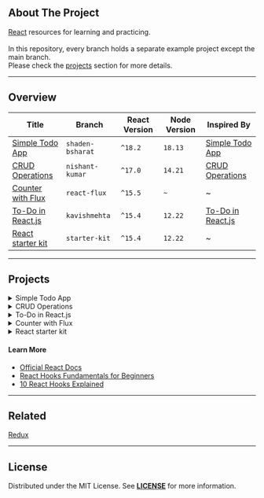 ## About The Project
[React][topic] resources for learning and practicing.
</br>  
In this repository, every branch holds a separate example project except the main branch.  
Please check the [projects](#projects) section for more details.


---
## Overview
| Title                                   | Branch           | React Version | Node Version | Inspired By                                   |
|-----------------------------------------|------------------|---------------|--------------|-----------------------------------------------|
| [Simple Todo App][shaden-bsharat]       | `shaden-bsharat` | `^18.2`       | `18.13`      | [Simple Todo App][shaden-bsharat-url-tooltip] |
| [CRUD Operations][nishant-kumar]        | `nishant-kumar`  | `^17.0`       | `14.21`      | [CRUD Operations][nishant-kumar-url-tooltip]  |
| [Counter with Flux][react-flux-tooltip] | `react-flux`     | `^15.5`       | `~`          | ~                                             |
| [To-Do in React.js][kavishmehta]        | `kavishmehta`    | `^15.4`       | `12.22`      | [To-Do in React.js][kavishmehta-url]          |
| [React starter kit][starter-kit]        | `starter-kit`    | `^15.4`       | `12.22`      | ~                                             |


---
## Projects
<details><summary>Simple Todo App</summary>  
<p>

![React App](https://user-images.githubusercontent.com/5810350/214475325-837151ed-2886-470c-b482-f787af0a3ca2.png)

**Project Description:** This is a simple todo app with react  
**Project Link:** https://github.com/habibun/react/tree/shaden-bsharat  
**Inspired By:** [How to Build a Simple Todo App with React][shaden-bsharat-url]  
<br/>

#### Installation
```bash
git clone git@github.com:habibun/react.git
cd react
git checkout shaden-bsharat
git pull origin shaden-bsharat
npm install
npm start
```

</p>
</details>

<details><summary>CRUD Operations</summary>  
<p>

![React App](https://user-images.githubusercontent.com/5810350/215074670-93558deb-c5dc-40b7-9198-d85e1fd5853a.png)  

**Project Description:** Simple CRUD Operations using React, React Hooks, and Axios 
**Project Link:** https://github.com/habibun/react/tree/nishant-kumar  
**Inspired By:** [How to Perform CRUD Operations using React, React Hooks, and Axios][nishant-kumar-url]  
<br/>

#### Installation
```bash
git clone git@github.com:habibun/react.git
cd react
git checkout nishant-kumar
git pull origin nishant-kumar
npm install
npm start
```

</p>
</details>


<details><summary>To-Do in React.js</summary>  
<p>

![React App](https://user-images.githubusercontent.com/5810350/214866660-176d87ff-fcd6-497c-be83-71d4dec46025.png)

**Project Description:** This is a simple todo app with react  
**Project Link:** https://github.com/habibun/react/tree/kavishmehta  
**Inspired By:** [To-Do in React.js][kavishmehta-url]  
<br/>

#### Installation
```bash
git clone git@github.com:habibun/react.git
cd react
git checkout kavishmehta
git pull origin kavishmehta
npm install
npm start
```

</p>
</details>


<details><summary>Counter with Flux</summary>  
<p>

**Project Description:** Simple counter using ReactJS with Flux architecture  
**Project Link:** https://github.com/habibun/react/tree/react-flux  
**Inspired By:** ~  
<br/>

#### Installation
```bash
git clone git@github.com:habibun/react.git
cd react
git checkout react-flux
git pull origin react-flux
npm install
npm start
```

</p>
</details>


<details><summary>React starter kit</summary>  
<p>

**Project Description:** This is a starter kit react project with webpack
**Project Link:** https://github.com/habibun/react/tree/starter-kit  
**Inspired By:** ~  
<br/>

#### Installation
```bash
git clone git@github.com:habibun/react.git
cd react
git checkout starter-kit
git pull origin starter-kit
npm install
npm start
```

</p>
</details>


#### Learn More
- [Official React Docs](https://reactjs.org/docs/getting-started.html)
- [React Hooks Fundamentals for Beginners](https://www.freecodecamp.org/news/react-hooks-fundamentals)
- [10 React Hooks Explained](https://www.youtube.com/watch?v=TNhaISOUy6Q)


---
## Related
[Redux](https://github.com/habibun/redux)


---
## License
Distributed under the MIT License. See **[LICENSE][license]** for more information.


[//]: # (Links)
[topic]: https://reactjs.org/
[license]: https://github.com/habibun/react/blob/main/LICENSE

[//]: # (Simple Todo App)
[shaden-bsharat]: https://github.com/habibun/react/tree/shaden-bsharat
[shaden-bsharat-url]: https://blog.devgenius.io/how-to-build-a-simple-todo-app-with-react-dd979a6a7a8a
[shaden-bsharat-url-tooltip]: https://blog.devgenius.io/how-to-build-a-simple-todo-app-with-react-dd979a6a7a8a "How to Build a Simple Todo App with React"

[//]: # (To-Do in React.js)
[kavishmehta]: https://github.com/habibun/react/tree/kavishmehta
[kavishmehta-url]: https://codepen.io/kavishmehta/pen/yaxwVR


[//]: # (React starter kit)
[starter-kit]: https://github.com/habibun/react/tree/starter-kit


[//]: # (Simple counter with Flux architecture)
[react-flux]: https://github.com/habibun/react/tree/react-flux
[react-flux-tooltip]: https://github.com/habibun/react/tree/react-flux "Simple counter with Flux architecture"

[//]: # (CRUD Operations)
[nishant-kumar]: https://github.com/habibun/react/tree/nishant-kumar
[nishant-kumar-url]: https://www.freecodecamp.org/news/how-to-perform-crud-operations-using-react/
[nishant-kumar-url-tooltip]: https://www.freecodecamp.org/news/how-to-perform-crud-operations-using-react/ "How to Perform CRUD Operations using React, React Hooks, and Axios"

